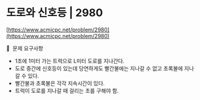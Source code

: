 # 도로와 신호등 | 2980

[https://www.acmicpc.net/problem/2980](https://www.acmicpc.net/problem/2980)

🙏  문제 요구사항

- 1초에 1미터 가는 트럭으로  L미터 도로를 지나간다.
- 도로 중간에 신호등이 있는데 당연하게도 빨간불에는 지나갈 수 없고
  초록불에 지나갈 수 있다.
- 빨간불과 초록불은 각각 지속시간이 있다.
- 트럭이 도로를 지나갈 때 걸리는 초를 구해야 함.